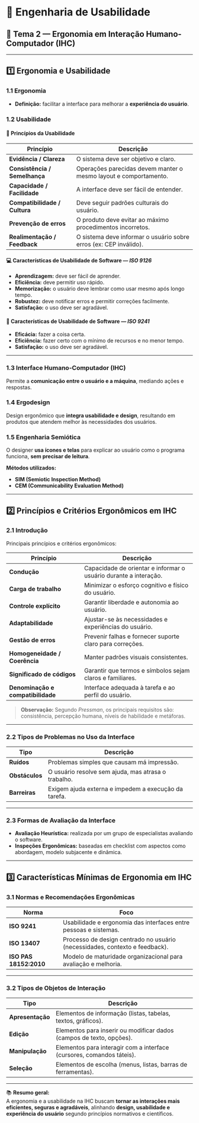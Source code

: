 # 🧠 Engenharia de Usabilidade  
## 🎯 Tema 2 — Ergonomia em Interação Humano-Computador (IHC)

---

## 1️⃣ Ergonomia e Usabilidade

### 1.1 Ergonomia
- **Definição:** facilitar a interface para melhorar a **experiência do usuário**.

### 1.2 Usabilidade

#### 🧩 Princípios da Usabilidade
| Princípio | Descrição |
|------------|------------|
| **Evidência / Clareza** | O sistema deve ser objetivo e claro. |
| **Consistência / Semelhança** | Operações parecidas devem manter o mesmo layout e comportamento. |
| **Capacidade / Facilidade** | A interface deve ser fácil de entender. |
| **Compatibilidade / Cultura** | Deve seguir padrões culturais do usuário. |
| **Prevenção de erros** | O produto deve evitar ao máximo procedimentos incorretos. |
| **Realimentação / Feedback** | O sistema deve informar o usuário sobre erros (ex: CEP inválido). |

#### 💻 Características de Usabilidade de Software — *ISO 9126*
- **Aprendizagem:** deve ser fácil de aprender.  
- **Eficiência:** deve permitir uso rápido.  
- **Memorização:** o usuário deve lembrar como usar mesmo após longo tempo.  
- **Robustez:** deve notificar erros e permitir correções facilmente.  
- **Satisfação:** o uso deve ser agradável.

#### 📘 Características de Usabilidade de Software — *ISO 9241*
- **Eficácia:** fazer a coisa certa.  
- **Eficiência:** fazer certo com o mínimo de recursos e no menor tempo.  
- **Satisfação:** o uso deve ser agradável.

---

### 1.3 Interface Humano-Computador (IHC)
Permite a **comunicação entre o usuário e a máquina**, mediando ações e respostas.

### 1.4 Ergodesign
Design ergonômico que **integra usabilidade e design**, resultando em produtos que atendem melhor às necessidades dos usuários.

### 1.5 Engenharia Semiótica
O designer **usa ícones e telas** para explicar ao usuário como o programa funciona, **sem precisar de leitura**.

**Métodos utilizados:**
- **SIM (Semiotic Inspection Method)**
- **CEM (Communicability Evaluation Method)**

---

## 2️⃣ Princípios e Critérios Ergonômicos em IHC

### 2.1 Introdução
Principais princípios e critérios ergonômicos:

| Princípio | Descrição |
|------------|------------|
| **Condução** | Capacidade de orientar e informar o usuário durante a interação. |
| **Carga de trabalho** | Minimizar o esforço cognitivo e físico do usuário. |
| **Controle explícito** | Garantir liberdade e autonomia ao usuário. |
| **Adaptabilidade** | Ajustar-se às necessidades e experiências do usuário. |
| **Gestão de erros** | Prevenir falhas e fornecer suporte claro para correções. |
| **Homogeneidade / Coerência** | Manter padrões visuais consistentes. |
| **Significado de códigos** | Garantir que termos e símbolos sejam claros e familiares. |
| **Denominação e compatibilidade** | Interface adequada à tarefa e ao perfil do usuário. |

> **Observação:** Segundo *Pressman*, os principais requisitos são: consistência, percepção humana, níveis de habilidade e metáforas.

---

### 2.2 Tipos de Problemas no Uso da Interface

| Tipo | Descrição |
|------|------------|
| **Ruídos** | Problemas simples que causam má impressão. |
| **Obstáculos** | O usuário resolve sem ajuda, mas atrasa o trabalho. |
| **Barreiras** | Exigem ajuda externa e impedem a execução da tarefa. |

---

### 2.3 Formas de Avaliação da Interface
- **Avaliação Heurística:** realizada por um grupo de especialistas avaliando o software.  
- **Inspeções Ergonômicas:** baseadas em checklist com aspectos como abordagem, modelo subjacente e dinâmica.

---

## 3️⃣ Características Mínimas de Ergonomia em IHC

### 3.1 Normas e Recomendações Ergonômicas

| Norma | Foco |
|--------|------|
| **ISO 9241** | Usabilidade e ergonomia das interfaces entre pessoas e sistemas. |
| **ISO 13407** | Processo de design centrado no usuário (necessidades, contexto e feedback). |
| **ISO PAS 18152:2010** | Modelo de maturidade organizacional para avaliação e melhoria. |

---

### 3.2 Tipos de Objetos de Interação

| Tipo | Descrição |
|------|------------|
| **Apresentação** | Elementos de informação (listas, tabelas, textos, gráficos). |
| **Edição** | Elementos para inserir ou modificar dados (campos de texto, opções). |
| **Manipulação** | Elementos para interagir com a interface (cursores, comandos táteis). |
| **Seleção** | Elementos de escolha (menus, listas, barras de ferramentas). |

---

📚 **Resumo geral:**  
A ergonomia e a usabilidade na IHC buscam **tornar as interações mais eficientes, seguras e agradáveis**, alinhando **design, usabilidade e experiência do usuário** segundo princípios normativos e científicos.
